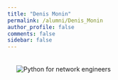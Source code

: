 ```yaml
---
title: "Denis Monin"
permalink: /alumni/Denis_Monin
author_profile: false
comments: false
sidebar: false
---
```


<div style="padding: 20px;">
  <img src="https://raw.githubusercontent.com/pyneng/pyneng.github.io/master/alumni/Denis_Monin.png" alt="Python for network engineers">
</div>

